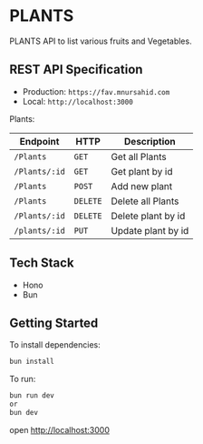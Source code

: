 # PLANTS

PLANTS API to list various fruits and Vegetables.

## REST API Specification

- Production: `https://fav.mnursahid.com`
- Local: `http://localhost:3000`

Plants:

| Endpoint      | HTTP     | Description        |
| ------------- | -------- | ------------------ |
| `/Plants`     | `GET`    | Get all Plants     |
| `/Plants/:id` | `GET`    | Get plant by id    |
| `/Plants`     | `POST`   | Add new plant      |
| `/Plants`     | `DELETE` | Delete all Plants  |
| `/Plants/:id` | `DELETE` | Delete plant by id |
| `/plants/:id` | `PUT`    | Update plant by id |

## Tech Stack

- Hono
- Bun

## Getting Started

To install dependencies:

```sh
bun install
```

To run:

```sh
bun run dev
or
bun dev
```

open <http://localhost:3000>
